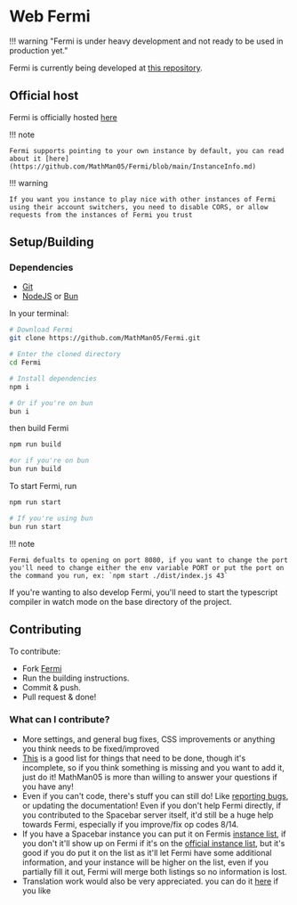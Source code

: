 # Web Fermi

!!! warning "Fermi is under heavy development and not ready to be used in production yet."

Fermi is currently being developed at [this repository](https://github.com/MathMan05/Fermi).

## Official host

Fermi is officially hosted [here](https://fermi.chat/)

!!! note

    Fermi supports pointing to your own instance by default, you can read about it [here](https://github.com/MathMan05/Fermi/blob/main/InstanceInfo.md)

!!! warning

    If you want you instance to play nice with other instances of Fermi using their account switchers, you need to disable CORS, or allow requests from the instances of Fermi you trust

## Setup/Building

### Dependencies

-   [Git](https://git-scm.com/)
-   [NodeJS](https://nodejs.org) or [Bun](https://bun.sh/)

In your terminal:

```bash
# Download Fermi
git clone https://github.com/MathMan05/Fermi.git

# Enter the cloned directory
cd Fermi

# Install dependencies
npm i

# Or if you're on bun
bun i
```
then build Fermi

```bash
npm run build

#or if you're on bun
bun run build

```

To start Fermi, run

```bash
npm run start

# If you're using bun
bun run start
```
!!! note

    Fermi defualts to opening on port 8080, if you want to change the port you'll need to change either the env variable PORT or put the port on the command you run, ex: `npm start ./dist/index.js 43`

If you're wanting to also develop Fermi, you'll need to start the typescript compiler in watch mode on the base directory of the project.

## Contributing

To contribute:

-   Fork [Fermi](https://github.com/MathMan05/Fermi)
-   Run the building instructions.
-   Commit & push.
-   Pull request & done!

### What can I contribute?

-   More settings, and general bug fixes, CSS improvements or anything you think needs to be fixed/improved
-   [This](https://github.com/users/MathMan05/projects/1/views/1) is a good list for things that need to be done, though it's incomplete, so if you think something is missing and you want to add it, just do it! MathMan05 is more than willing to answer your questions if you have any!
-   Even if you can't code, there's stuff you can still do! Like [reporting bugs](https://github.com/MathMan05/Fermi/issues), or updating the documentation! Even if you don't help Fermi directly, if you contributed to the Spacebar server itself, it'd still be a huge help towards Fermi, especially if you improve/fix op codes 8/14.
-   If you have a Spacebar instance you can put it on Fermis [instance list](https://github.com/MathMan05/Fermi/blob/main/InstanceInfo.md), if you don't it'll show up on Fermi if it's on the [official instance list](https://github.com/spacebarchat/spacebarchat/tree/master/instances), but it's good if you do put it on the list as it'll let Fermi have some additional information, and your instance will be higher on the list, even if you partially fill it out, Fermi will merge both listings so no information is lost.
-   Translation work would also be very appreciated. you can do it [here](https://translatewiki.net/wiki/Translating:Fermi) if you like

